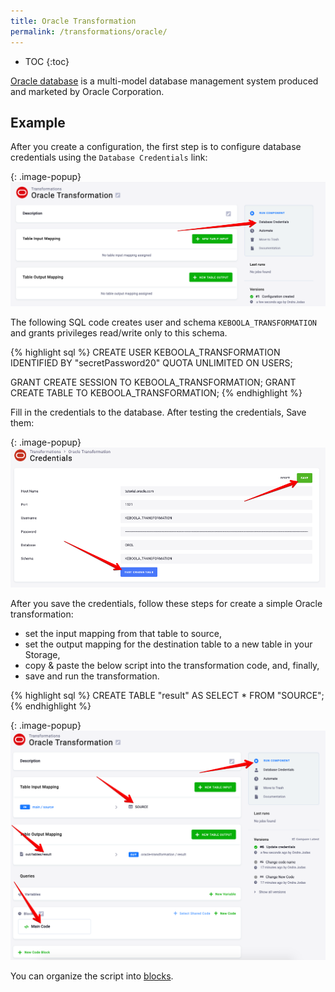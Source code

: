```yaml
---
title: Oracle Transformation
permalink: /transformations/oracle/
---
```


* TOC
{:toc}

[Oracle database](https://www.oracle.com/index.html) is a multi-model database management system produced and marketed by Oracle Corporation.

## Example
After you create a configuration, the first step is to configure database credentials using the `Database Credentials` link:

{: .image-popup}
![Screenshot - Credentials link](/transformations/oracle/navigate-to-credentials.png)

The following SQL code creates user and schema `KEBOOLA_TRANSFORMATION` and grants privileges read/write only to this schema.

{% highlight sql %}
CREATE USER KEBOOLA_TRANSFORMATION IDENTIFIED BY "secretPassword20" QUOTA UNLIMITED ON USERS;

GRANT CREATE SESSION TO KEBOOLA_TRANSFORMATION;
GRANT CREATE TABLE TO KEBOOLA_TRANSFORMATION;
{% endhighlight %}
 
Fill in the credentials to the database. After testing the credentials, Save them:

{: .image-popup}
![Screenshot - Credentials](/transformations/oracle/credentials.png)

After you save the credentials, follow these steps for create a simple Oracle transformation:
 - set the input mapping from that table to source,
 - set the output mapping for the destination table to a new table in your Storage,
 - copy & paste the below script into the transformation code, and, finally,
 - save and run the transformation.
 
{% highlight sql %}
CREATE TABLE "result" AS SELECT * FROM "SOURCE";
{% endhighlight %}

{: .image-popup}
![Screenshot - Sample Transformation](/transformations/oracle/sample-transformation.png)

You can organize the script into [blocks](/transformations/#writing-scripts).

